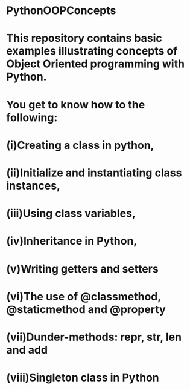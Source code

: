 # PythonOOPConcepts
# This repository contains basic examples illustrating concepts of Object Oriented programming with Python. 
# You get to know how to the following:
# (i)Creating a class in python, 
# (ii)Initialize and instantiating class instances, 
# (iii)Using class variables, 
# (iv)Inheritance in Python, 
# (v)Writing getters and setters
# (vi)The use of @classmethod, @staticmethod and @property 
# (vii)Dunder-methods: __repr__, __str__, __len__ and __add__ 
# (viii)Singleton class in Python
